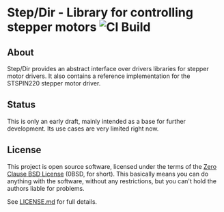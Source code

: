 # Step/Dir - Library for controlling stepper motors ![CI Build](https://github.com/braun-embedded/step-dir/workflows/CI%20Build/badge.svg)

## About

Step/Dir provides an abstract interface over drivers libraries for stepper motor drivers. It also contains a reference implementation for the STSPIN220 stepper motor driver.

## Status

This is only an early draft, mainly intended as a base for further development. Its use cases are very limited right now.

## License

This project is open source software, licensed under the terms of the [Zero Clause BSD License] (0BSD, for short). This basically means you can do anything with the software, without any restrictions, but you can't hold the authors liable for problems.

See [LICENSE.md] for full details.


[Zero Clause BSD License]: https://opensource.org/licenses/0BSD
[LICENSE.md]: https://github.com/braun-embedded/step-dir/blob/master/LICENSE.md
